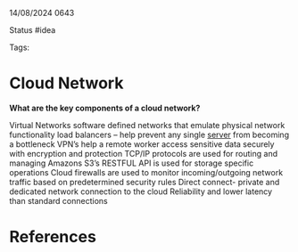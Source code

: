 14/08/2024 0643

Status #idea

Tags:

# Cloud Network

**What are the key components of a cloud network?**

Virtual Networks
software defined networks that emulate physical network functionality
load balancers – help prevent any single [server](./Server.md) from becoming a bottleneck
VPN’s help a remote worker access sensitive data securely with encryption and protection
TCP/IP protocols are used for routing and managing
Amazons S3’s RESTFUL API is used for storage specific operations
Cloud firewalls are used to monitor incoming/outgoing network traffic based on predetermined security rules
Direct connect- private and dedicated network connection to the cloud
Reliability and lower latency than standard connections


# References
